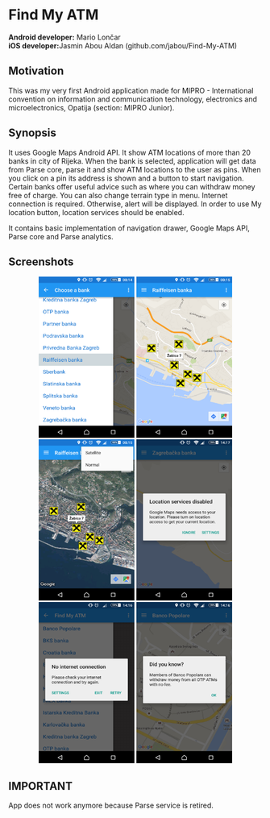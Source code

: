 # Find My ATM
<b>Android developer:</b> Mario Lončar
<br>
<b>iOS developer:</b>Jasmin Abou Aldan (github.com/jabou/Find-My-ATM)
<br>

## Motivation

This was my very first Android application made for MIPRO - International convention on information and communication technology, electronics and microelectronics, Opatija (section: MIPRO Junior).

## Synopsis

It uses Google Maps Android API. It show ATM locations of more than 20 banks in city of Rijeka. When the bank is selected, application will get data from Parse core, parse it and show ATM locations to the user as pins. When you click on a pin its address is shown and a button to start navigation. Certain banks offer useful advice such as where you can withdraw money free of charge. You can also change terrain type in menu. Internet connection is required. Otherwise, alert will be displayed. In order to use My location button, location services should be enabled.

It contains basic implementation of navigation drawer, Google Maps API, Parse core and Parse analytics.

## Screenshots
<p align="center">
<img src="https://github.com/marioloncar/FindMyATM/blob/master/screenshots/navigation_drawer.png" width="190" height="320">
<img src="https://github.com/marioloncar/FindMyATM/blob/master/screenshots/markers.png" width="190" height="320">
<img src="https://github.com/marioloncar/FindMyATM/blob/master/screenshots/terrains.png" width="190" height="320">
<img src="https://github.com/marioloncar/FindMyATM/blob/master/screenshots/location_alert.png" width="190" height="320">
<img src="https://github.com/marioloncar/FindMyATM/blob/master/screenshots/connection_alert.png" width="190" height="320">
<img src="https://github.com/marioloncar/FindMyATM/blob/master/screenshots/hint.png" width="190" height="320">
</p>

## IMPORTANT
App does not work anymore because Parse service is retired.
